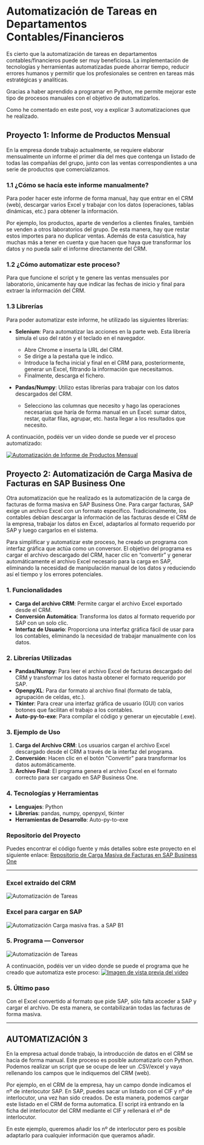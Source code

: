 # Automatización de Tareas en Departamentos Contables/Financieros

Es cierto que la automatización de tareas en departamentos contables/financieros puede ser muy beneficiosa. La implementación de tecnologías y herramientas automatizadas puede ahorrar tiempo, reducir errores humanos y permitir que los profesionales se centren en tareas más estratégicas y analíticas.

Gracias a haber aprendido a programar en Python, me permite mejorar este tipo de procesos manuales con el objetivo de automatizarlos.

Como he comentado en este post, voy a explicar 3 automatizaciones que he realizado.

## Proyecto 1: Informe de Productos Mensual

En la empresa donde trabajo actualmente, se requiere elaborar mensualmente un informe el primer día del mes que contenga un listado de todas las compañías del grupo, junto con las ventas correspondientes a una serie de productos que comercializamos.

### 1.1 ¿Cómo se hacía este informe manualmente?

Para poder hacer este informe de forma manual, hay que entrar en el CRM (web), descargar varios Excel y trabajar con los datos (operaciones, tablas dinámicas, etc.) para obtener la información. 

Por ejemplo, los productos, aparte de venderlos a clientes finales, también se venden a otros laboratorios del grupo. De esta manera, hay que restar estos importes para no duplicar ventas. Además de esta casuística, hay muchas más a tener en cuenta y que hacen que haya que transformar los datos y no pueda salir el informe directamente del CRM.

### 1.2 ¿Cómo automatizar este proceso?

Para que funcione el script y te genere las ventas mensuales por laboratorio, únicamente hay que indicar las fechas de inicio y final para extraer la información del CRM.

### 1.3 Librerías

Para poder automatizar este informe, he utilizado las siguientes librerías:

- **Selenium**: Para automatizar las acciones en la parte web. Esta librería simula el uso del ratón y el teclado en el navegador.
  - Abre Chrome e inserta la URL del CRM.
  - Se dirige a la pestaña que le indico.
  - Introduce la fecha inicial y final en el CRM para, posteriormente, generar un Excel, filtrando la información que necesitamos.
  - Finalmente, descarga el fichero.
  
- **Pandas/Numpy**: Utilizo estas librerías para trabajar con los datos descargados del CRM.
  - Selecciono las columnas que necesito y hago las operaciones necesarias que haría de forma manual en un Excel: sumar datos, restar, quitar filas, agrupar, etc. hasta llegar a los resultados que necesito.

A continuación, podéis ver un video donde se puede ver el proceso automatizado:

[![Automatización de Informe de Productos Mensual](https://img.youtube.com/vi/iPIPH-fp9_s/0.jpg)](https://youtu.be/iPIPH-fp9_s)

## Proyecto 2: Automatización de Carga Masiva de Facturas en SAP Business One

Otra automatización que he realizado es la automatización de la carga de facturas de forma masiva en SAP Business One. Para cargar facturas, SAP exige un archivo Excel con un formato específico. Tradicionalmente, los contables debían descargar la información de las facturas desde el CRM de la empresa, trabajar los datos en Excel, adaptarlos al formato requerido por SAP y luego cargarlos en el sistema.

Para simplificar y automatizar este proceso, he creado un programa con interfaz gráfica que actúa como un conversor. El objetivo del programa es cargar el archivo descargado del CRM, hacer clic en “convertir” y generar automáticamente el archivo Excel necesario para la carga en SAP, eliminando la necesidad de manipulación manual de los datos y reduciendo así el tiempo y los errores potenciales.

### 1. Funcionalidades

- **Carga del archivo CRM**: Permite cargar el archivo Excel exportado desde el CRM.
- **Conversión Automática**: Transforma los datos al formato requerido por SAP con un solo clic.
- **Interfaz de Usuario**: Proporciona una interfaz gráfica fácil de usar para los contables, eliminando la necesidad de trabajar manualmente con los datos.

### 2. Librerías Utilizadas

- **Pandas/Numpy**: Para leer el archivo Excel de facturas descargado del CRM y transformar los datos hasta obtener el formato requerido por SAP.
- **OpenpyXL**: Para dar formato al archivo final (formato de tabla, agrupación de celdas, etc.).
- **Tkinter**: Para crear una interfaz gráfica de usuario (GUI) con varios botones que facilitan el trabajo a los contables.
- **Auto-py-to-exe**: Para compilar el código y generar un ejecutable (.exe).

### 3. Ejemplo de Uso

1. **Carga del Archivo CRM**: Los usuarios cargan el archivo Excel descargado desde el CRM a través de la interfaz del programa.
2. **Conversión**: Hacen clic en el botón "Convertir" para transformar los datos automáticamente.
3. **Archivo Final**: El programa genera el archivo Excel en el formato correcto para ser cargado en SAP Business One.

### 4. Tecnologías y Herramientas

- **Lenguajes**: Python
- **Librerías**: pandas, numpy, openpyxl, tkinter
- **Herramientas de Desarrollo**: Auto-py-to-exe

### Repositorio del Proyecto

Puedes encontrar el código fuente y más detalles sobre este proyecto en el siguiente enlace:
[Repositorio de Carga Masiva de Facturas en SAP Business One](https://github.com/tu-usuario/carga-masiva-facturas-sap)

---


### Excel extraído del CRM
![Automatización de Tareas](https://github.com/adriansg1991/Automatizaciones/blob/main/1.png)


### Excel para cargar en SAP
![Automatización Carga masiva fras. a SAP B1](https://github.com/adriansg1991/Automatizaciones/blob/main/2.png)

### 5. Programa — Conversor
![Automatización de Tareas](https://github.com/adriansg1991/Automatizaciones/blob/main/3.png)

A continuación, podéis ver un video donde se puede el programa que he creado que automatiza este proceso:
[![Imagen de vista previa del video](https://img.youtube.com/vi/UUBhiQdTuu0/0.jpg)](https://youtu.be/UUBhiQdTuu0)

### 5. Último paso

Con el Excel convertido al formato que pide SAP, sólo falta acceder a SAP y cargar el archivo. De esta manera, se contabilizarán todas las facturas de forma masiva.

---
## AUTOMATIZACIÓN 3
En la empresa actual donde trabajo, la introducción de datos en el CRM se hacia de forma manual. Este proceso es posible automatizarlo con Python.
Podemos realizar un script que se ocupe de leer un .CSV/excel y vaya rellenando los campos que le indiquemos del CRM (web).

Por ejemplo, en el CRM de la empresa, hay un campo donde indicamos el nº de interlocutor SAP.
En SAP, puedes sacar un listado con el CIF y nº de interlocutor, una vez han sido creados. De esta manera, podemos cargar este listado en el CRM de forma automatica.
El script irá entrando en la ficha del interlocutor del CRM mediante el CIF y rellenará el nº de interlocutor.

En este ejemplo, queremos añadir los nº de interlocutor pero es posible adaptarlo para cualquier información que queramos añadir.
